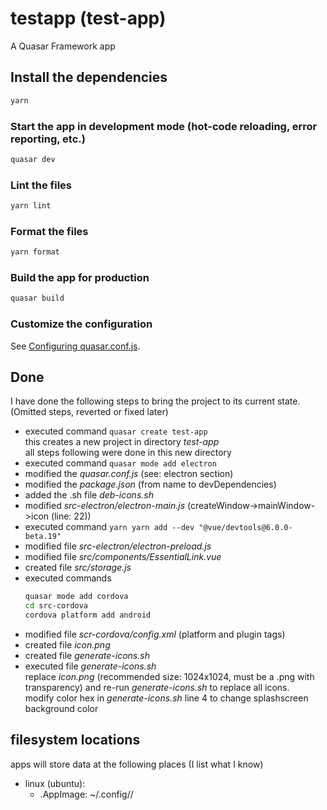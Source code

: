 # testapp (test-app)

A Quasar Framework app

## Install the dependencies

```bash
yarn
```

### Start the app in development mode (hot-code reloading, error reporting, etc.)

```bash
quasar dev
```

### Lint the files

```bash
yarn lint
```

### Format the files

```bash
yarn format
```

### Build the app for production

```bash
quasar build
```

### Customize the configuration

See [Configuring quasar.conf.js](https://quasar.dev/quasar-cli/quasar-conf-js).

## Done
I have done the following steps to bring the project to its current state. \
(Omitted steps, reverted or fixed later)

* executed command `quasar create test-app` \
  this creates a new project in directory *test-app* \
  all steps following were done in this new directory
* executed command `quasar mode add electron`
* modified the *quasar.conf.js* (see: electron section)
* modified the *package.json* (from name to devDependencies)
* added the .sh file *deb-icons.sh*
* modified *src-electron/electron-main.js* (createWindow->mainWindow->icon (line: 22))
* executed command `yarn yarn add --dev "@vue/devtools@6.0.0-beta.19"`
* modified file *src-electron/electron-preload.js*
* modified file *src/components/EssentialLink.vue*
* created file *src/storage.js*
* executed commands
  ```bash
  quasar mode add cordova
  cd src-cordova
  cordova platform add android
  ```
* modified file *scr-cordova/config.xml* (platform and plugin tags)
* created file *icon.png*
* created file *generate-icons.sh*
* executed file *generate-icons.sh* \
  replace *icon.png* (recommended size: 1024x1024, must be a .png with transparency)
  and re-run *generate-icons.sh* to replace all icons. \
  modify color hex in *generate-icons.sh* line 4 to change splashscreen background color

## filesystem locations
apps will store data at the following places (I list what I know)
* linux (ubuntu):
  * .AppImage: ~/.config/<app-name>/
